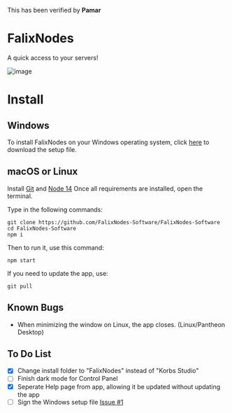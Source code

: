 This has been verified by __Pamar__
# FalixNodes
A quick access to your servers!

![image](https://imgur.com/TFPV1ni.png)

# Install
## Windows
To install FalixNodes on your Windows operating system, click [here](https://github.com/FalixNodes-Software/FalixNodes-Software/releases/download/v2.0.0-Beta-2/FalixNodes-Setup.zip) to download the setup file.

## macOS or Linux
Install [Git](https://git-scm.com/downloads) and [Node 14](https://nodejs.org/en/download/current/)
Once all requirements are installed, open the terminal.

Type in the following commands:
```
git clone https://github.com/FalixNodes-Software/FalixNodes-Software
cd FalixNodes-Software
npm i
```
Then to run it, use this command:
```
npm start
```
If you need to update the app, use:
```
git pull
```

## Known Bugs
 - When minimizing the window on Linux, the app closes. (Linux/Pantheon Desktop)

## To Do List
- [x] Change install folder to "FalixNodes" instead of "Korbs Studio"
- [ ] Finish dark mode for Control Panel
- [x] Seperate Help page from app, allowing it be updated without updating the app
- [ ] Sign the Windows setup file [Issue #1](https://github.com/FalixNodes-Software/FalixNodes-Software/issues/1)

